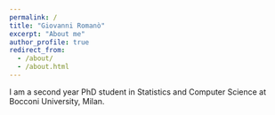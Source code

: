 ```yaml
---
permalink: /
title: "Giovanni Romanò"
excerpt: "About me"
author_profile: true
redirect_from: 
  - /about/
  - /about.html
---
```


I am a second year PhD student in Statistics and Computer Science at Bocconi University, Milan.
